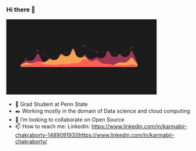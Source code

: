 ### Hi there 👋

<img src="Github.gif" height = 200 width = 400> <br>
- 📗 Grad Student at Penn State <br>
- ✒️ Working mostly in the domain of Data science and cloud computing <br>
- 👯 I’m looking to collaborate on Open Source <br>
- 📫 How to reach me: Linkedin: https://www.linkedin.com/in/karmabir-chakraborty-148909193](https://www.linkedin.com/in/karmabir-chakraborty/ <br>


